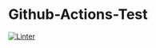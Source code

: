 # Github-Actions-Test

[![Linter](https://github.com/maxwalley/Github-Actions-Test/actions/workflows/Linter/badge.svg)](https://github.com/marketplace/actions/super-linter)
